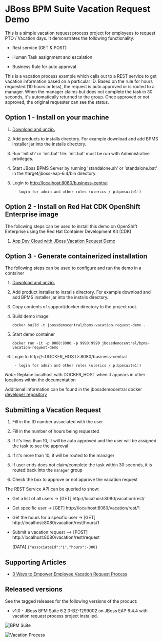 JBoss BPM Suite Vacation Request Demo
=====================================
This is a simple vacation request process project for employees to request PTO / Vacation days. It demonstrates the following
functionality:

- Rest service (GET & POST)

- Human Task assignment and escalation

- Business Rule for auto approval

This is a vacation process example which calls out to a REST service to get vacation information based on a 
particular ID. Based on the rule for hours requested (10 hours or less), the request is auto approved or is 
routed to a manager. When the manager claims but does not complete the task in 30 seconds, it's automatically
returned to the group. Once approved or not approved, the original requester can see the status.


Option 1 - Install on your machine
----------------------------------
1. [Download and unzip.](https://github.com/jbossdemocentral/bpms-vacation-request-demo/archive/master.zip)

2. Add products to installs directory. For example download and add BPMS installer jar into the installs directory.

3. Run 'init.sh' or 'init.bat' file. 'init.bat' must be run with Administrative privileges.

4. Start JBoss BPMS Server by running 'standalone.sh' or 'standalone.bat' in the <path-to-project>/target/jboss-eap-6.4/bin
	 directory.

5. Login to [http://localhost:8080/business-central](http://localhost:8080/business-central)

    ```
     - login for admin and other roles (u:erics / p:bpmsuite1!)
    ```

Option 2 - Install on Red Hat CDK OpenShift Enterprise image
------------------------------------------------------------
The following steps can be used to install this demo on OpenShift Enterprise using the
Red Hat Container Development Kit (CDK)

1. [App Dev Cloud with JBoss Vacation Request Demo](https://github.com/redhatdemocentral/rhcs-vacation-request-demo)


Option 3 - Generate containerized installation
----------------------------------------------
The following steps can be used to configure and run the demo in a container

1. [Download and unzip.](https://github.com/jbossdemocentral/bpms-vacation-request-demo/archive/master.zip)

2. Add product installer to installs directory. For example download and add BPMS installer jar into the installs directory.

3. Copy contents of support/docker directory to the project root.

4. Build demo image

	```
	docker build -t jbossdemocentral/bpms-vacation-request-demo .
	```
5. Start demo container

	```
	docker run -it -p 8080:8080 -p 9990:9990 jbossdemocentral/bpms-vacation-request-demo
	```
6. Login to http://&lt;DOCKER_HOST&gt;:8080/business-central
  
    ```
     - login for admin and other roles (u:erics / p:bpmsuite1!)
    ```
    
*Note*: Replace localhost with DOCKER_HOST when it appears in other locations within the documentation

Additional information can be found in the jbossdemocentral docker [developer repository](https://github.com/jbossdemocentral/docker-developer)


Submitting a Vacation Request
-----------------------------
1. Fill in the ID number associated with the user

2. Fill in the number of hours being requested

3. If it's less than 10, it will be auto approved and the user will be assigned the task to see the approval

4. If it's more than 10, it will be routed to the manager

5. If user erids does not claim/complete the task within 30 seconds, it is routed back into the `manager` group

6. Check the box to approve or not approve the vacation request

The REST Service API can be queried to show:

- Get a list of all users -> [GET] http://localhost:8080/vacation/rest/

- Get specific user -> [GET] http://localhost:8080/vacation/rest/1

- Get the hours for a specific user -> [GET] http://localhost:8080/vacation/rest/hours/1

- Submit a vacation request --> [POST] http://localhost:8080/vacation/rest/request   

  [DATA] `{"associateId":"1","hours":-300}`


Supporting Articles
-------------------
- [3 Ways to Empower Employee Vacation Request Process](http://www.schabell.org/2016/05/3-ways-empower-employee-vacation-request-process.html)


Released versions
-----------------
See the tagged releases for the following versions of the product:

- v1.0 - JBoss BPM Suite 6.2.0-BZ-1299002 on JBoss EAP 6.4.4 with vacation request process project installed.

![BPM Suite](https://github.com/jbossdemocentral/bpms-vacation-request-demo/blob/master/docs/demo-images/bpmsuite.png?raw=true)

![Vacation Process](https://github.com/jbossdemocentral/bpms-vacation-request-demo/blob/master/docs/demo-images/process.png?raw=true)


